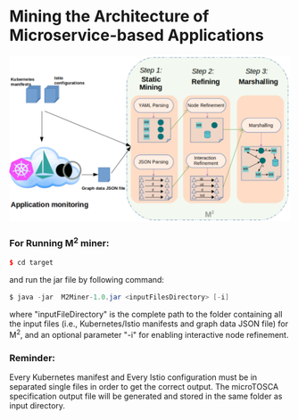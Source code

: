 # Mining the Architecture of Microservice-based Applications
![](BirdEye.png)
### For Running M<sup>2</sup> miner:
```c++
$ cd target
```
and run the jar file by following command:
```java
$ java -jar  M2Miner-1.0.jar <inputFilesDirectory> [-i]
```
where "inputFileDirectory" is the complete path to the folder containing all the input files (i.e., Kubernetes/Istio manifests and graph data JSON file) for M<sup>2</sup>, and an optional parameter "-i" for enabling interactive node refinement.
  ### Reminder:
  Every Kubernetes manifest and Every Istio configuration must be in separated single files in order to get the correct output. The microTOSCA specification output file will be generated and stored in the same folder as input directory.
